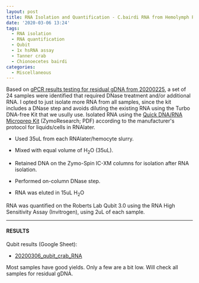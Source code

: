 ```yaml
---
layout: post
title: RNA Isolation and Quantification - C.bairdi RNA from Hemolymph Pellets in RNAlater
date: '2020-03-06 13:24'
tags:
  - RNA isolation
  - RNA quantification
  - Qubit
  - 1x hsRNA assay
  - Tanner crab
  - Chionoecetes bairdi
categories:
  - Miscellaneous
---
```

Based on [qPCR results testing for residual gDNA from 20200225](https://robertslab.github.io/sams-notebook/2020/02/25/qPCR-C.bairdi-Primer-Tests-on-gDNA.html), a set of 24 samples were identified that required DNase treatment and/or additional RNA. I opted to just isolate more RNA from all samples, since the kit includes a DNase step and avoids diluting the existing RNA using the Turbo DNA-free Kit that we usully use. Isolated RNA using the [Quick DNA/RNA Microprep Kit](https://github.com/RobertsLab/resources/blob/master/protocols/Commercial_Protocols/ZymoResearch_quick-dna-rna_microprep_plus_kit_20190411.pdf) (ZymoResearch; PDF) according to the manufacturer's protocol for liquids/cells in RNAlater.

- Used 35uL from each RNAlater/hemocyte slurry.

- Mixed with equal volume of H<sub>2</sub>O (35uL).

- Retained DNA on the Zymo-Spin IC-XM columns for isolation after RNA isolation.

- Performed on-column DNase step.

- RNA was eluted in 15uL H<sub>2</sub>O

RNA was quantified on the Roberts Lab Qubit 3.0 using the RNA High Sensitivity Assay (Invitrogen), using 2uL of each sample.


---

#### RESULTS

Qubit results (Google Sheet):

- [20200306_qubit_crab_RNA](https://docs.google.com/spreadsheets/d/1ODXr7Yp67XcuAZjZSgbF45fUC-EFrH6FYeEs_RNwPiI/edit?usp=sharing)

Most samples have good yields. Only a few are a bit low. Will check all samples for residual gDNA.
